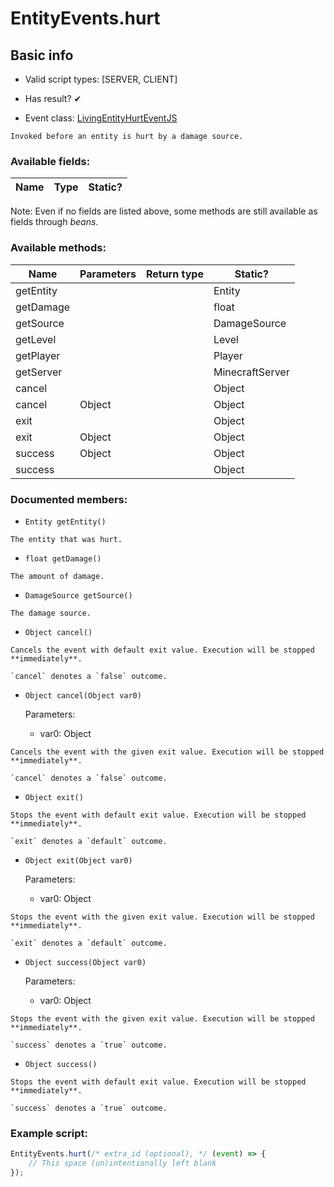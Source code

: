 # EntityEvents.hurt

## Basic info

- Valid script types: [SERVER, CLIENT]

- Has result? ✔

- Event class: [LivingEntityHurtEventJS](https://github.com/KubeJS-Mods/KubeJS/tree/2001/common/src/main/java/dev/latvian/mods/kubejs/entity/LivingEntityHurtEventJS.java)

```
Invoked before an entity is hurt by a damage source.
```

### Available fields:

| Name | Type | Static? |
| ---- | ---- | ------- |

Note: Even if no fields are listed above, some methods are still available as fields through *beans*.

### Available methods:

| Name | Parameters | Return type | Static? |
| ---- | ---------- | ----------- | ------- |
| getEntity |  |  | Entity | ✘ |
| getDamage |  |  | float | ✘ |
| getSource |  |  | DamageSource | ✘ |
| getLevel |  |  | Level | ✘ |
| getPlayer |  |  | Player | ✘ |
| getServer |  |  | MinecraftServer | ✘ |
| cancel |  |  | Object | ✘ |
| cancel | Object |  | Object | ✘ |
| exit |  |  | Object | ✘ |
| exit | Object |  | Object | ✘ |
| success | Object |  | Object | ✘ |
| success |  |  | Object | ✘ |


### Documented members:

- `Entity getEntity()`
```
The entity that was hurt.
```

- `float getDamage()`
```
The amount of damage.
```

- `DamageSource getSource()`
```
The damage source.
```

- `Object cancel()`
```
Cancels the event with default exit value. Execution will be stopped **immediately**.

`cancel` denotes a `false` outcome.
```

- `Object cancel(Object var0)`

  Parameters:
  - var0: Object

```
Cancels the event with the given exit value. Execution will be stopped **immediately**.

`cancel` denotes a `false` outcome.
```

- `Object exit()`
```
Stops the event with default exit value. Execution will be stopped **immediately**.

`exit` denotes a `default` outcome.
```

- `Object exit(Object var0)`

  Parameters:
  - var0: Object

```
Stops the event with the given exit value. Execution will be stopped **immediately**.

`exit` denotes a `default` outcome.
```

- `Object success(Object var0)`

  Parameters:
  - var0: Object

```
Stops the event with the given exit value. Execution will be stopped **immediately**.

`success` denotes a `true` outcome.
```

- `Object success()`
```
Stops the event with default exit value. Execution will be stopped **immediately**.

`success` denotes a `true` outcome.
```



### Example script:

```js
EntityEvents.hurt(/* extra_id (optional), */ (event) => {
	// This space (un)intentionally left blank
});
```

